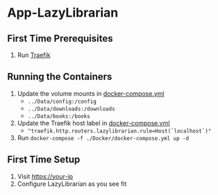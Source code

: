 # App-LazyLibrarian

## First Time Prerequisites

1. Run [Traefik](https://github.com/HackingServerHomelab/App-Traefik)

## Running the Containers

1. Update the volume mounts in [docker-compose.yml](./Docker/docker-compose.yml)
    * `../Data/config:/config`
    * `../Data/downloads:/downloads`
    * `../Data/books:/books`
2. Update the Traefik host label in [docker-compose.yml](./Docker/docker-compose.yml)
    * ``"traefik.http.routers.lazylibrarian.rule=Host(`localhost`)"``
3. Run `docker-compose -f ./Docker/docker-compose.yml up -d`

## First Time Setup

1. Visit <https://your-ip>
2. Configure LazyLibrarian as you see fit
